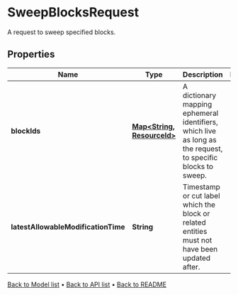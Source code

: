 

# SweepBlocksRequest

A request to sweep specified blocks.

## Properties

| Name | Type | Description | Notes |
|------------ | ------------- | ------------- | -------------|
|**blockIds** | [**Map&lt;String, ResourceId&gt;**](ResourceId.md) | A dictionary mapping ephemeral identifiers, which live as long as the request, to specific blocks to sweep. |  |
|**latestAllowableModificationTime** | **String** | Timestamp or cut label which the block or related entities must not have been updated after. |  |



[Back to Model list](../README.md#documentation-for-models) &#8226; [Back to API list](../README.md#documentation-for-api-endpoints) &#8226; [Back to README](../README.md)


